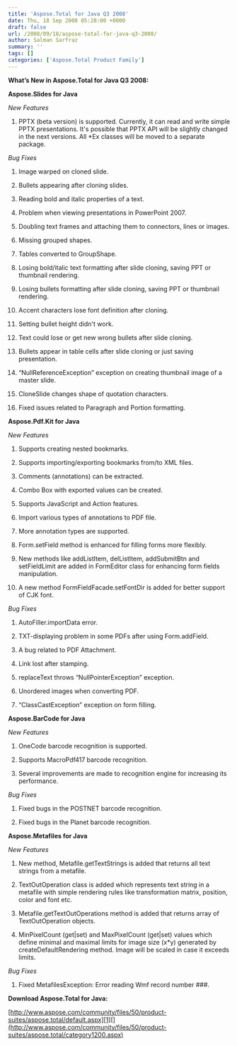 ```yaml
---
title: 'Aspose.Total for Java Q3 2008'
date: Thu, 18 Sep 2008 05:28:00 +0000
draft: false
url: /2008/09/18/aspose-total-for-java-q3-2008/
author: Salman Sarfraz
summary: ''
tags: []
categories: ['Aspose.Total Product Family']
---
```


**What’s New in Aspose.Total for Java Q3 2008:**

**Aspose.Slides for Java**

_New Features_

1. PPTX (beta version) is supported. Currently, it can read and write simple PPTX presentations. It's possible that PPTX API will be slightly changed in the next versions. All \*Ex classes will be moved to a separate package.

_Bug Fixes_

1. Image warped on cloned slide.

2. Bullets appearing after cloning slides.

3. Reading bold and italic properties of a text.

4. Problem when viewing presentations in PowerPoint 2007.

5. Doubling text frames and attaching them to connectors, lines or images.

6. Missing grouped shapes.

7. Tables converted to GroupShape.

8. Losing bold/italic text formatting after slide cloning, saving PPT or thumbnail rendering.

9. Losing bullets formatting after slide cloning, saving PPT or thumbnail rendering.

10. Accent characters lose font definition after cloning.

11. Setting bullet height didn't work.

12. Text could lose or get new wrong bullets after slide cloning.

13. Bullets appear in table cells after slide cloning or just saving presentation.

14. “NullReferenceException” exception on creating thumbnail image of a master slide.

15. CloneSlide changes shape of quotation characters.

16. Fixed issues related to Paragraph and Portion formatting.

**Aspose.Pdf.Kit for Java**

_New Features_

1. Supports creating nested bookmarks.

2. Supports importing/exporting bookmarks from/to XML files.

3. Comments (annotations) can be extracted.

4. Combo Box with exported values can be created.

5. Supports JavaScript and Action features.

6. Import various types of annotations to PDF file.

7. More annotation types are supported.

8. Form.setField method is enhanced for filling forms more flexibly.

9. New methods like addListItem, delListItem, addSubmitBtn and setFieldLimit are added in FormEditor class for enhancing form fields manipulation.

10. A new method FormFieldFacade.setFontDir is added for better support of CJK font.

_Bug Fixes_

1. AutoFiller.importData error.

2. TXT-displaying problem in some PDFs after using Form.addField.

3. A bug related to PDF Attachment.

4. Link lost after stamping.

5. replaceText throws “NullPointerException” exception.

6. Unordered images when converting PDF.

7. “ClassCastException” exception on form filling.

**Aspose.BarCode for Java**

_New Features_

1. OneCode barcode recognition is supported.

2. Supports MacroPdf417 barcode recognition.

3. Several improvements are made to recognition engine for increasing its performance.

_Bug Fixes_

1. Fixed bugs in the POSTNET barcode recognition.

2. Fixed bugs in the Planet barcode recognition.

**Aspose.Metafiles for Java**

_New Features_

1. New method, Metafile.getTextStrings is added that returns all text strings from a metafile.

2. TextOutOperation class is added which represents text string in a metafile with simple rendering rules like transformation matrix, position, color and font etc.

3. Metafile.getTextOutOperations method is added that returns array of TextOutOperation objects.

4. MinPixelCount (get|set) and MaxPixelCount (get|set) values which define minimal and maximal limits for image size (x\*y) generated by createDefaultRendering method. Image will be scaled in case it exceeds limits.

_Bug Fixes_

1. Fixed MetafilesException: Error reading Wmf record number ###.

**Download Aspose.Total for Java:**

[http://www.aspose.com/community/files/50/product-suites/aspose.total/default.aspx][1][](http://www.aspose.com/community/files/50/product-suites/aspose.total/category1200.aspx)




[1]: http://www.aspose.com/community/files/50/product-suites/aspose.total/default.aspx




